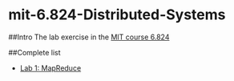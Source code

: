 # mit-6.824-Distributed-Systems

##Intro
The lab exercise in the [MIT course 6.824]("https://pdos.csail.mit.edu/6.824/index.html")

##Complete list

* [Lab 1: MapReduce](https://pdos.csail.mit.edu/6.824/labs/lab-1.html)
